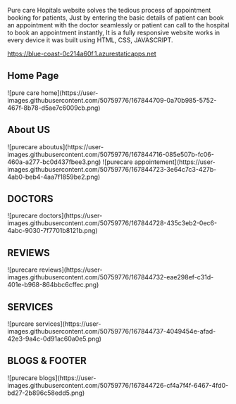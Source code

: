 Pure care Hopitals website solves the tedious process of appointment booking for patients, Just by entering the basic details of patient can book an appointment with the doctor seamlessly or patient can call to the hospital to book an appointment instantly, It is a fully responsive website works in every device it was built using HTML, CSS, JAVASCRIPT.

https://blue-coast-0c214a60f.1.azurestaticapps.net

<h2>Home Page</h2>
![pure care home](https://user-images.githubusercontent.com/50759776/167844709-0a70b985-5752-467f-8b78-d5ae7c6009cb.png)
<h2>About US</h2>
![purecare aboutus](https://user-images.githubusercontent.com/50759776/167844716-085e507b-fc06-460a-a277-bc0d437fbee3.png)
<h2?APPOINTMENT PAGE</h2>
![purecare appointement](https://user-images.githubusercontent.com/50759776/167844723-3e64c7c3-427b-4ab0-beb4-4aa7f1859be2.png)
<h2>DOCTORS</h2>
![purecare doctors](https://user-images.githubusercontent.com/50759776/167844728-435c3eb2-0ec6-4abc-9030-7f7701b8121b.png)
<h2>REVIEWS</h2>
![purecare reviews](https://user-images.githubusercontent.com/50759776/167844732-eae298ef-c31d-401e-b968-864bbc6cffec.png)
<h2>SERVICES</h2>
![purcare services](https://user-images.githubusercontent.com/50759776/167844737-4049454e-afad-42e3-9a4c-0d91ac60a0e5.png)
<h2>BLOGS & FOOTER</h2>
![purecare blogs](https://user-images.githubusercontent.com/50759776/167844726-cf4a7f4f-6467-4fd0-bd27-2b896c58edd5.png)
